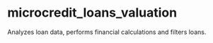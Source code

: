 # microcredit_loans_valuation
Analyzes loan data, performs financial calculations and filters loans.
